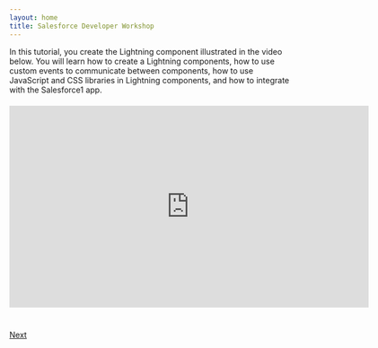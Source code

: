 ```yaml
---
layout: home
title: Salesforce Developer Workshop
---
```


In this tutorial, you create the Lightning component illustrated in the video below. You will learn how to create a Lightning components, how to use custom events to communicate between components, how to use JavaScript and CSS libraries in Lightning components, and how to integrate with the Salesforce1 app.

<div style="margin-top:20px;width:100%;text-align:center;">
<iframe width="640" height="360" src="https://www.youtube.com/embed/ZFBHOat7QL0?rel=0" frameborder="0" allowfullscreen></iframe>
</div>

<div class="row" style="margin-top:40px;">
<div class="col-sm-12">
<a href="setup-environment.html" class="btn btn-default pull-right">Next <i class="glyphicon glyphicon-chevron-right"></i></a>
</div>
</div>
